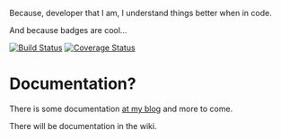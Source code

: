 Because, developer that I am, I understand things better when in code.

And because badges are cool...

[![Build Status](https://travis-ci.org/skytreader/chess-templar.svg?branch=master)](https://travis-ci.org/skytreader/chess-templar)
[![Coverage Status](https://coveralls.io/repos/github/skytreader/chess-templar/badge.svg?branch=master)](https://coveralls.io/github/skytreader/chess-templar?branch=master)

# Documentation?

There is some documentation [at my blog](http://kodeplay.skytreader.net/tag/chess/) and more to come.

There will be documentation in the wiki.
